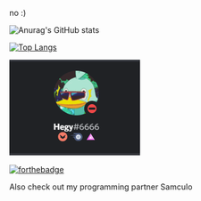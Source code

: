 no :)


![Anurag's GitHub stats](https://github-readme-stats.vercel.app/api?username=Heges69&show_icons=true&theme=radical)

[![Top Langs](https://github-readme-stats.vercel.app/api/top-langs/?username=Heges69&layout=compact)](https://github.com/anuraghazra/github-readme-stats)

![Discord](https://raw.githubusercontent.com/Heges69/Heges69/master/discord.png)

[![forthebadge](https://forthebadge.com/images/badges/60-percent-of-the-time-works-every-time.svg)](https://forthebadge.com)

Also check out my programming partner Samculo

